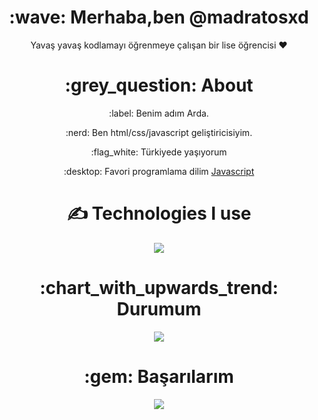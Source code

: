 <div align="center">
<h1> :wave: Merhaba,ben @madratosxd </h1>
<p> Yavaş yavaş kodlamayı öğrenmeye çalışan bir lise öğrencisi ❤ </p>
  
<h1> :grey_question: About </h1>
  <p> :label: Benim adım Arda. </p>
  <p> :nerd: Ben html/css/javascript geliştiricisiyim. </p>
  <p> :flag_white: Türkiyede yaşıyorum </p>
  <p> :desktop: Favori programlama dilim <a href="https://tr.wikipedia.org/wiki/JavaScript"> Javascript </a> </p>


<h1> ✍ Technologies I use </h1>
<img src="https://skillicons.dev/icons?i=js,ts,cs,react,nodejs,mongodb,html,css,vscode,atom,discord&theme=dark" />

<h1> :chart_with_upwards_trend: Durumum </h1>
<img src="https://github-readme-stats.vercel.app/api?username=githubadresiniz&show_icons=true&theme=dark" />

<h1> :gem: Başarılarım </h1>
<img src="https://github-profile-trophy.vercel.app/?username=githubadresiniz&theme=onedark" />
